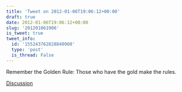 ```yaml
---
title: 'Tweet on 2012-01-06T19:06:12+00:00'
draft: true
date: 2012-01-06T19:06:12+00:00
slug: '201201061906'
is_tweet: true
tweet_info:
  id: '155243762828840960'
  type: 'post'
  is_thread: False
---
```




Remember the Golden Rule: Those who have the gold make the rules.

[Discussion](https://x.com/sytelus/status/155243762828840960)
